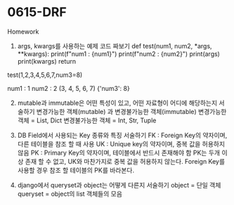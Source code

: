 # 0615-DRF
Homework

 1. args, kwargs를 사용하는 예제 코드 짜보기
  def test(num1, num2, *args, **kwargs):
    print(f"num1 : {num1}")
    print(f"num2 : {num2}")
    print(args)
    print(kwargs)
    return

test(1,2,3,4,5,6,7,num3=8)

num1 : 1
num2 : 2
(3, 4, 5, 6, 7)
{'num3': 8}

 2. mutable과 immutable은 어떤 특성이 있고, 어떤 자료형이 어디에 해당하는지 서술하기
  변경가능한 객체(mutable) 과 변경불가능한 객체(immutable)
  변경가능한 객체 = List, Dict
  변경불가능한 객체 = Int, Str, Tuple

 3. DB Field에서 사용되는 Key 종류와 특징 서술하기
  FK : Foreign Key의 약자이며, 다른 테이블을 참조 할 때 사용
  UK : Unique key의 약자이며, 중복 값을 허용하지 않음
  PK : Primary Key의 약자이며, 테이블에서 반드시 존재해야 함
    PK는 두개 이상 존재 할 수 없고, UK와 마찬가지로 중복 값을 허용하지 않는다.
    Foreign Key를 사용할 경우 참조 할 테이블의 PK를 바라본다.

 4. django에서 queryset과 object는 어떻게 다른지 서술하기
  object = 단일 객체
  queryset = object의 list  객체들의 모음
